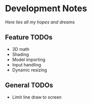 # Development Notes
*Here lies all my hopes and dreams*

## Feature TODOs
- 3D math
- Shading
- Model importing
- Input handling
- Dynamic resizing

## General TODOs
- Limit line draw to screen